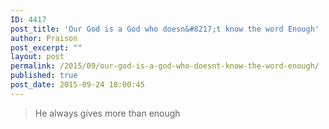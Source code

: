 ```yaml
---
ID: 4417
post_title: 'Our God is a God who doesn&#8217;t know the word Enough'
author: Praison
post_excerpt: ""
layout: post
permalink: /2015/09/our-god-is-a-god-who-doesnt-know-the-word-enough/
published: true
post_date: 2015-09-24 18:00:45
---
```

<blockquote>He always gives more than enough</blockquote>